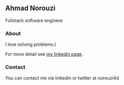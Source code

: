 ## Ahmad Norouzi

Fullstack software enginere

### About

I love solving problems:)

For more detail see  [my linkedin page](https://www.linkedin.com/in/ahmadnorouzi/).

### Contact

You can contact me via linkedin or twitter at norouzi4d
